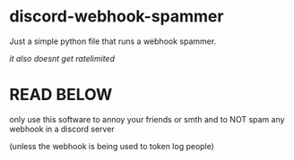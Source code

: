 # discord-webhook-spammer
Just a simple python file that runs a webhook spammer.

*it also doesnt get ratelimited*
# READ BELOW
only use this software to annoy your friends or smth and to NOT spam any webhook in a discord server

(unless the webhook is being used to token log people)
